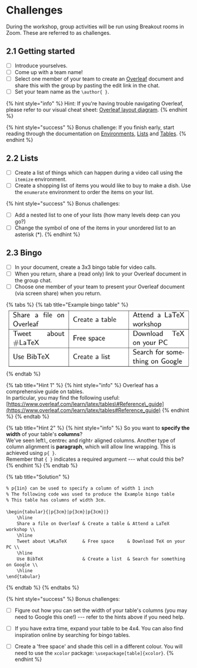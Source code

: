 # Challenges

During the workshop, group activities will be run using Breakout rooms in Zoom. These are referred to as challenges.

##  2.1 Getting started

* [ ] Introduce yourselves.
* [ ] Come up with a team name!
* [ ] Select one member of your team to create an [Overleaf](www.overleaf.com) document and share this with the group by pasting the edit link in the chat.
* [ ] Set your team name as the `\author{ }`.

{% hint style="info" %}
Hint: If you're having trouble navigating Overleaf, please refer to our visual cheat sheet: [Overleaf layout diagram](../../resources/downloads/cheat.md).
{% endhint %}

{% hint style="success" %}
Bonus challenge: If you finish early, start reading through the documentation on [Environments](../../module-1/environments/), [Lists](../lists/) and [Tables](../tables/).
{% endhint %}

##  2.2 Lists

* [ ] Create a list of things which can happen during a video call using the `itemize` environment.
* [ ] Create a shopping list of items you would like to buy to make a dish. Use the `enumerate` environment to order the items on your list.

{% hint style="success" %}
Bonus challenges: 

* [ ] Add a nested list to one of your lists \(how many levels deep can you go?\)
* [ ] Change the symbol of one of the items in your unordered list to an asterisk \(\*\).
{% endhint %}

## 2.3 Bingo

* [ ] In your document, create a 3x3 bingo table for video calls.
* [ ] When you return, share a \(read only\) link to your Overleaf document in the group chat.
* [ ] Choose one member of your team to present your Overleaf document \(via screen share\) when you return.

{% tabs %}
{% tab title="Example bingo table" %}
![](../../.gitbook/assets/bingo.png)
{% endtab %}

{% tab title="Hint 1" %}
{% hint style="info" %}
Overleaf has a comprehensive guide on tables.   
In particular, you may find the following useful:   
[https://www.overleaf.com/learn/latex/tables\#Reference\_guide](https://www.overleaf.com/learn/latex/tables#Reference_guide)
{% endhint %}
{% endtab %}

{% tab title="Hint 2" %}
{% hint style="info" %}
So you want to **specify the width** of your table's **columns**?  
We've seen left`l`, centre`c` and right`r` aligned columns. Another type of column alignment is **paragraph**, which will allow line wrapping. This is achieved using `p{ }`.   
Remember that `{ }` indicates a required argument --- what could this be?
{% endhint %}
{% endtab %}

{% tab title="Solution" %}
```text
% p{1in} can be used to specify a column of width 1 inch
% The following code was used to produce the Example bingo table
% This table has columns of width 3cm.

\begin{tabular}{|p{3cm}|p{3cm}|p{3cm}|}
    \hline
    Share a file on Overleaf & Create a table & Attend a LaTeX workshop \\
    \hline
    Tweet about \#LaTeX      & Free space     & Download TeX on your PC \\
    \hline
    Use BibTeX               & Create a list  & Search for something on Google \\
    \hline
\end{tabular}
```
{% endtab %}
{% endtabs %}

{% hint style="success" %}
Bonus challenges:

* [ ] Figure out how you can set the width of your table's columns \(you may need to Google this one!\) --- refer to the hints above if you need help.
* [ ] If you have extra time, expand your table to be 4x4. You can also find inspiration online by searching for bingo tables.
* [ ] Create a 'free space' and shade this cell in a different colour. You will need to use the `xcolor` package: `\usepackage[table]{xcolor}`.
{% endhint %}

